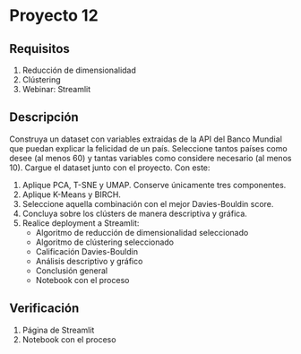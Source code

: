 # Proyecto 12

## Requisitos

1. Reducción de dimensionalidad
2. Clústering
3. Webinar: Streamlit

## Descripción

Construya un dataset con variables extraidas de la API del Banco Mundial que puedan explicar la felicidad de un país. Seleccione tantos países como desee (al menos 60) y tantas variables como considere necesario (al menos 10). Cargue el dataset junto con el proyecto. Con este:

1. Aplique PCA, T-SNE y UMAP. Conserve únicamente tres componentes.
2. Aplique K-Means y BIRCH.
3. Seleccione aquella combinación con el mejor Davies-Bouldin score.
4. Concluya sobre los clústers de manera descriptiva y gráfica.
5. Realice deployment a Streamlit:
	- Algoritmo de reducción de dimensionalidad seleccionado
	- Algoritmo de clústering seleccionado
	- Calificación Davies-Bouldin
	- Análisis descriptivo y gráfico
	- Conclusión general
	- Notebook con el proceso
## Verificación

1. Página de Streamlit
2. Notebook con el proceso
